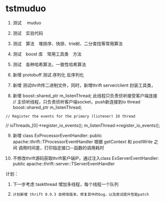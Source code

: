 # tstmuduo

1.    测试　 muduo 
2.    测试　实验代码
3.    测试　算法　堆排序、快排、trie树、二分查找等常用算法
4.    测试　boost 库　常用工具类　方法
5.    测试　各种哈希算法，一致性哈希算法
6.    新增    protobuff 测试 序列化 反序列化
7.    新增    测试thrift传二进制文件，同时，新增thrift server/client 封装工具类，                   
                   
8.    新增    boost::shared_ptr<TNonblockingIOThread>  m_listenThread;
        此线程只负责侦听接受客户端连接
    // 主侦听线程，只负责侦听客户端socket，push新连接到io thread
    boost::shared_ptr<TNonblockingIOThread>  m_listenThread;

    // Register the events for the primary (listener) IO thread
//    ioThreads_[0]->register_io_events();
    m_listenThread->register_io_events();

9.    新增    class ExProcessorEventHandler: public apache::thrift::TProcessorEventHandler
       根据 getContext  和 postWrite 之间 调用时间差，打印指定接口--函数的调用耗时
       
10.   不修改thrift源码获取thrift客户端IP，通过注入class ExServerEventHandler: public apache::thrift::server::TServerEventHandler



计划：

1.    下一步考虑 taskthread 增加多线程，每个线程一个队列

2.     计划新增 thrift 0.9.3 自修改版本，修复其中的bug，以及尝试提升性能patch






